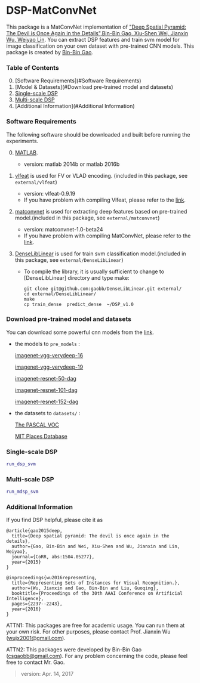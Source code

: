 # DSP-MatConvNet

This package is a MatConvNet implementation of ["Deep Spatial Pyramid: The Devil is Once Again in the Details",Bin-Bin Gao, Xiu-Shen Wei, Jianxin Wu, Weiyao Lin](https://arxiv.org/abs/1504.05277). You can extract DSP features and train svm model for image classification on your own dataset with pre-trained CNN models. This package is created by [Bin-Bin Gao](http://lamda.nju.edu.cn/gaobb/).

### Table of Contents
0. [Software Requirements](#Software Requirements)
0. [Model & Datasets](#Download pre-trained model and datasets)
0. [Single-scale DSP](#train-from-scratch)
0. [Multi-scale DSP](#fine-tune-your-own)
0. [Additional Information](#Additional Information)

### Software Requirements
The following software should be downloaded and built before running the experiments.

0. [MATLAB](https://mathworks.com/products/matlab.html).
    - version: matlab 2014b or matlab 2016b

0. [vlfeat](http://www.vlfeat.org/) is used for FV or VLAD encoding. (included in this package, see `external/vlfeat`)
    - version: vlfeat-0.9.19
    - If you have problem with compiling Vlfeat, please refer to the [link](http://www.vlfeat.org/compiling.html).
    
0. [matconvnet](http://www.vlfeat.org/matconvnet/) is used for extracting deep features based on pre-trained model.(included in this package, see `external/matconvnet`)
    - version: matconvnet-1.0-beta24
    - If you have problem with compiling MatConvNet, please refer to the [link](http://www.vlfeat.org/matconvnet/install/).

0. [DenseLibLinear](https://github.com/gaobb/DenseLIBLINEAR) is used for train svm classification model.(included in this package, see `external/DenseLibLinear`)
    - To compile the library, it is usually sufficient to change to [DenseLibLinear] directory and type make:
      ```
      git clone git@github.com:gaobb/DenseLibLinear.git external/
      cd external/DenseLibLinear/
      make
      cp train_dense  predict_dense  ~/DSP_v1.0
      ```

### Download pre-trained model and datasets
You can download some powerful cnn models from the [link](http://www.vlfeat.org/matconvnet/pretrained/).

- the models to `pre_models` : 

  [imagenet-vgg-verydeep-16](http://www.vlfeat.org/matconvnet/models/imagenet-vgg-verydeep-16.mat)

  [imagenet-vgg-verydeep-19](http://www.vlfeat.org/matconvnet/models/imagenet-vgg-verydeep-19.mat)

  [imagenet-resnet-50-dag](http://www.vlfeat.org/matconvnet/models/imagenet-resnet-50-dag.mat) 

  [imagenet-resnet-101-dag](http://www.vlfeat.org/matconvnet/models/imagenet-resnet-101-dag.mat) 

  [imagenet-resnet-152-dag](http://www.vlfeat.org/matconvnet/models/imagenet-resnet-152-dag.mat) 

- the datasets to `datasets/` : 

  [The PASCAL VOC](http://host.robots.ox.ac.uk/pascal/VOC/)

  [MIT Places Database](http://places.csail.mit.edu/)

### Single-scale DSP
```matlab
run_dsp_svm
```
### Multi-scale DSP
```matlab
run_mdsp_svm
```
### Additional Information
If you find DSP helpful, please cite it as
```
@article{gao2015deep,
  title={Deep spatial pyramid: The devil is once again in the details},
  author={Gao, Bin-Bin and Wei, Xiu-Shen and Wu, Jianxin and Lin, Weiyao},
  journal={CoRR, abs:1504.05277},
  year={2015}
}

@inproceedings{wu2016representing,
  title={Representing Sets of Instances for Visual Recognition.},
  author={Wu, Jianxin and Gao, Bin-Bin and Liu, Guoqing},
  booktitle={Proceedings of the 30th AAAI Conference on Artificial Intelligence},
  pages={2237--2243},
  year={2016}
}
```

ATTN1: This packages are free for academic usage. You can run them at your own risk. For other
purposes, please contact Prof. Jianxin Wu (wujx2001@gmail.com).


ATTN2: This packages were developed by Bin-Bin Gao (csgaobb@gmail.com).
For any problem concerning the code, please feel free to contact Mr. Gao.

> version: Apr. 14, 2017

